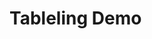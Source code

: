 # Tableling Demo

<script type="text/javascript" src="https://raw.github.com/AlphaHydrae/tableling/master/lib/tableling.min.js"></script>
<script type="text/javascript" src="https://raw.github.com/AlphaHydrae/tableling/master/lib/tableling-bootstrap.min.js"></script>
